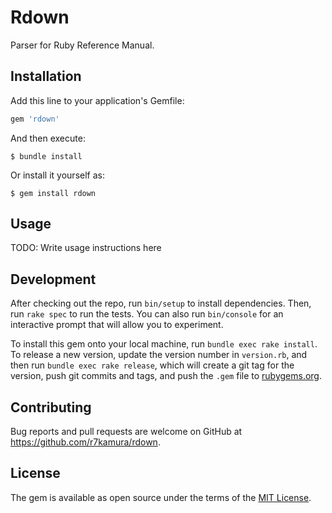 # Rdown

Parser for Ruby Reference Manual.

## Installation

Add this line to your application's Gemfile:

```ruby
gem 'rdown'
```

And then execute:

    $ bundle install

Or install it yourself as:

    $ gem install rdown

## Usage

TODO: Write usage instructions here

## Development

After checking out the repo, run `bin/setup` to install dependencies. Then, run `rake spec` to run the tests. You can also run `bin/console` for an interactive prompt that will allow you to experiment.

To install this gem onto your local machine, run `bundle exec rake install`. To release a new version, update the version number in `version.rb`, and then run `bundle exec rake release`, which will create a git tag for the version, push git commits and tags, and push the `.gem` file to [rubygems.org](https://rubygems.org).

## Contributing

Bug reports and pull requests are welcome on GitHub at https://github.com/r7kamura/rdown.


## License

The gem is available as open source under the terms of the [MIT License](https://opensource.org/licenses/MIT).

